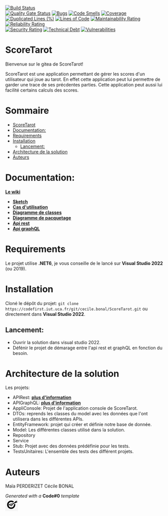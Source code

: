 [![Build Status](https://codefirst.ddns.net/api/badges/cecile.bonal/ScoreTarot/status.svg)](https://codefirst.ddns.net/cecile.bonal/ScoreTarot)  
[![Quality Gate Status](https://codefirst.ddns.net/sonar/api/project_badges/measure?project=ScoreTarot&metric=alert_status)](https://codefirst.ddns.net/sonar/dashboard?id=ScoreTarot)
[![Bugs](https://codefirst.ddns.net/sonar/api/project_badges/measure?project=ScoreTarot&metric=bugs)](https://codefirst.ddns.net/sonar/dashboard?id=ScoreTarot)
[![Code Smells](https://codefirst.ddns.net/sonar/api/project_badges/measure?project=ScoreTarot&metric=code_smells)](https://codefirst.ddns.net/sonar/dashboard?id=ScoreTarot)
[![Coverage](https://codefirst.ddns.net/sonar/api/project_badges/measure?project=ScoreTarot&metric=coverage)](https://codefirst.ddns.net/sonar/dashboard?id=ScoreTarot)  
[![Duplicated Lines (%)](https://codefirst.ddns.net/sonar/api/project_badges/measure?project=ScoreTarot&metric=duplicated_lines_density)](https://codefirst.ddns.net/sonar/dashboard?id=ScoreTarot)
[![Lines of Code](https://codefirst.ddns.net/sonar/api/project_badges/measure?project=ScoreTarot&metric=ncloc)](https://codefirst.ddns.net/sonar/dashboard?id=ScoreTarot)
[![Maintainability Rating](https://codefirst.ddns.net/sonar/api/project_badges/measure?project=ScoreTarot&metric=sqale_rating)](https://codefirst.ddns.net/sonar/dashboard?id=ScoreTarot)
[![Reliability Rating](https://codefirst.ddns.net/sonar/api/project_badges/measure?project=ScoreTarot&metric=reliability_rating)](https://codefirst.ddns.net/sonar/dashboard?id=ScoreTarot)  
[![Security Rating](https://codefirst.ddns.net/sonar/api/project_badges/measure?project=ScoreTarot&metric=security_rating)](https://codefirst.ddns.net/sonar/dashboard?id=ScoreTarot)
[![Technical Debt](https://codefirst.ddns.net/sonar/api/project_badges/measure?project=ScoreTarot&metric=sqale_index)](https://codefirst.ddns.net/sonar/dashboard?id=ScoreTarot)
[![Vulnerabilities](https://codefirst.ddns.net/sonar/api/project_badges/measure?project=ScoreTarot&metric=vulnerabilities)](https://codefirst.ddns.net/sonar/dashboard?id=ScoreTarot)  
 

# ScoreTarot

Bienvenue sur le gitea de ScoreTarot! 
 
ScoreTarot est une application permettant de gérer les scores d'un utilisateur qui joue au tarot.
En effet cette application peut lui permettre de garder une trace de ses précdentes parties.
Cette application peut aussi lui facilité certains calculs des scores.

# Sommaire

- [ScoreTarot](#scoreTarot)
- [Documentation:](#documentation)
- [Requirements](#requirements)
- [Installation](#installation)
    - [Lancement:](#lancement)
- [Architecture de la solution](#architecture-de-la-solution)
- [Auteurs](#auteurs)

# Documentation:

[**Le wiki**](https://codefirst.iut.uca.fr/git/cecile.bonal/ScoreTarot/wiki)

- [**Sketch**](https://codefirst.iut.uca.fr/git/cecile.bonal/ScoreTarot/wiki/Skechs)
- [**Cas d'utilisation**](https://codefirst.iut.uca.fr/git/cecile.bonal/ScoreTarot/wiki/Cas-d%27utilisation)
- [**Diagramme de classes**](https://codefirst.iut.uca.fr/git/cecile.bonal/ScoreTarot/wiki/Diagramme-de-classes)
- [**Diagramme de pacquetage**](https://codefirst.iut.uca.fr/git/cecile.bonal/ScoreTarot/wiki/Diagramme-de-packtage)
- [**Api rest**](https://codefirst.iut.uca.fr/git/cecile.bonal/ScoreTarot/wiki/API-Rest)
- [**Api graphQL**](https://codefirst.iut.uca.fr/git/cecile.bonal/ScoreTarot/wiki/API-GraphQL)

# Requirements

Le projet utilise **.NET6**, je vous conseille de le lancé sur **Visual Studio 2022** (ou 2019).

# Installation

Cloné le dépôt du projet: ```git clone https://codefirst.iut.uca.fr/git/cecile.bonal/ScoreTarot.git``` ou directement dans **Visual Studio 2022**.

## Lancement:

- Ouvrir la solution dans visual studio 2022.
- Défénir le projet de démarage entre l'api rest et graphQL en fonction du besoin.

# Architecture de la solution

Les projets:
- APIRest: [**plus d'information**](https://codefirst.iut.uca.fr/git/cecile.bonal/ScoreTarot/wiki/API-Rest)
- APIGraphQL: [**plus d'information**](https://codefirst.iut.uca.fr/git/cecile.bonal/ScoreTarot/wiki/API-GraphQL)
- AppliConsole: Projet de l'application console de ScoreTarot.
- DTOs: reprends les classes du model avec les données que l'ont utilisera dans les différentes APIs.
- EntityFramework: projet qui créer et définie notre base de donnée.
- Model: Les différentes classes utilisé dans la solution.
- Repository
- Service
- Stub: Projet avec des données prédéfinie pour les tests.
- TestsUnitaires: L'ensemble des tests des différent projets.

# Auteurs
Maïa PERDERIZET
Cécile BONAL

_Generated with a_ **Code#0** _template_  
<img src="Documentation/doc_images/CodeFirst.png" height=40/>   